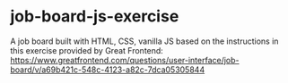 # job-board-js-exercise
A job board built with HTML, CSS, vanilla JS based on the instructions in this exercise provided by Great Frontend: https://www.greatfrontend.com/questions/user-interface/job-board/v/a69b421c-548c-4123-a82c-7dca05305844
